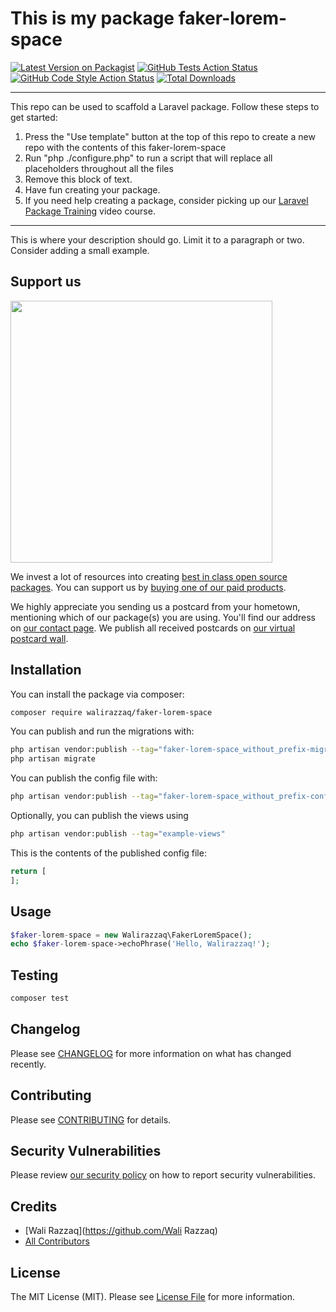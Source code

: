 # This is my package faker-lorem-space

[![Latest Version on Packagist](https://img.shields.io/packagist/v/walirazzaq/faker-lorem-space.svg?style=flat-square)](https://packagist.org/packages/walirazzaq/faker-lorem-space)
[![GitHub Tests Action Status](https://img.shields.io/github/workflow/status/walirazzaq/faker-lorem-space/run-tests?label=tests)](https://github.com/walirazzaq/faker-lorem-space/actions?query=workflow%3Arun-tests+branch%3Amain)
[![GitHub Code Style Action Status](https://img.shields.io/github/workflow/status/walirazzaq/faker-lorem-space/Check%20&%20fix%20styling?label=code%20style)](https://github.com/walirazzaq/faker-lorem-space/actions?query=workflow%3A"Check+%26+fix+styling"+branch%3Amain)
[![Total Downloads](https://img.shields.io/packagist/dt/walirazzaq/faker-lorem-space.svg?style=flat-square)](https://packagist.org/packages/walirazzaq/faker-lorem-space)

---
This repo can be used to scaffold a Laravel package. Follow these steps to get started:

1. Press the "Use template" button at the top of this repo to create a new repo with the contents of this faker-lorem-space
2. Run "php ./configure.php" to run a script that will replace all placeholders throughout all the files
3. Remove this block of text.
4. Have fun creating your package.
5. If you need help creating a package, consider picking up our <a href="https://laravelpackage.training">Laravel Package Training</a> video course.
---

This is where your description should go. Limit it to a paragraph or two. Consider adding a small example.

## Support us

[<img src="https://github-ads.s3.eu-central-1.amazonaws.com/faker-lorem-space.jpg?t=1" width="419px" />](https://spatie.be/github-ad-click/faker-lorem-space)

We invest a lot of resources into creating [best in class open source packages](https://spatie.be/open-source). You can support us by [buying one of our paid products](https://spatie.be/open-source/support-us).

We highly appreciate you sending us a postcard from your hometown, mentioning which of our package(s) you are using. You'll find our address on [our contact page](https://spatie.be/about-us). We publish all received postcards on [our virtual postcard wall](https://spatie.be/open-source/postcards).

## Installation

You can install the package via composer:

```bash
composer require walirazzaq/faker-lorem-space
```

You can publish and run the migrations with:

```bash
php artisan vendor:publish --tag="faker-lorem-space_without_prefix-migrations"
php artisan migrate
```

You can publish the config file with:
```bash
php artisan vendor:publish --tag="faker-lorem-space_without_prefix-config"
```

Optionally, you can publish the views using

```bash
php artisan vendor:publish --tag="example-views"
```

This is the contents of the published config file:

```php
return [
];
```

## Usage

```php
$faker-lorem-space = new Walirazzaq\FakerLoremSpace();
echo $faker-lorem-space->echoPhrase('Hello, Walirazzaq!');
```

## Testing

```bash
composer test
```

## Changelog

Please see [CHANGELOG](CHANGELOG.md) for more information on what has changed recently.

## Contributing

Please see [CONTRIBUTING](.github/CONTRIBUTING.md) for details.

## Security Vulnerabilities

Please review [our security policy](../../security/policy) on how to report security vulnerabilities.

## Credits

- [Wali Razzaq](https://github.com/Wali Razzaq)
- [All Contributors](../../contributors)

## License

The MIT License (MIT). Please see [License File](LICENSE.md) for more information.
